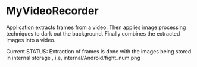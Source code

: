 # MyVideoRecorder

Application extracts frames from a video.
Then applies image processing techniques to dark out the background.
Finally combines the extracted images into a video.


Current STATUS: Extraction of frames is done with the images being stored in internal storage , i.e, internal/Android/fight_num.png
